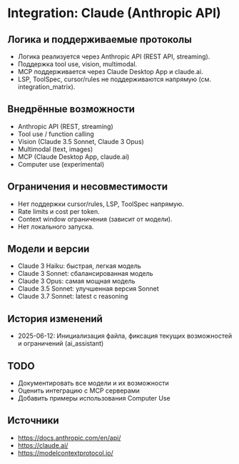 # Integration: Claude (Anthropic API)

## Логика и поддерживаемые протоколы
- Логика реализуется через Anthropic API (REST API, streaming).
- Поддержка tool use, vision, multimodal.
- MCP поддерживается через Claude Desktop App и claude.ai.
- LSP, ToolSpec, cursor/rules не поддерживаются напрямую (см. integration_matrix).

## Внедрённые возможности
- Anthropic API (REST, streaming)
- Tool use / function calling
- Vision (Claude 3.5 Sonnet, Claude 3 Opus)
- Multimodal (text, images)
- MCP (Claude Desktop App, claude.ai)
- Computer use (experimental)

## Ограничения и несовместимости
- Нет поддержки cursor/rules, LSP, ToolSpec напрямую.
- Rate limits и cost per token.
- Context window ограничения (зависит от модели).
- Нет локального запуска.

## Модели и версии
- Claude 3 Haiku: быстрая, легкая модель
- Claude 3 Sonnet: сбалансированная модель
- Claude 3 Opus: самая мощная модель
- Claude 3.5 Sonnet: улучшенная версия Sonnet
- Claude 3.7 Sonnet: latest с reasoning

## История изменений
- 2025-06-12: Инициализация файла, фиксация текущих возможностей и ограничений (ai_assistant)

## TODO
- Документировать все модели и их возможности
- Оценить интеграцию с MCP серверами
- Добавить примеры использования Computer Use

## Источники
- https://docs.anthropic.com/en/api/
- https://claude.ai/
- https://modelcontextprotocol.io/ 